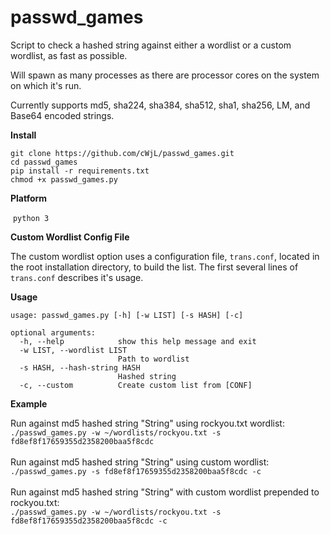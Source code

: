 # passwd_games


Script to check a hashed string against either a wordlist or a custom wordlist, as fast as possible.<br />

Will spawn as many processes as there are processor cores on the system on which it's run.<br />

Currently supports md5, sha224, sha384, sha512, sha1, sha256, LM, and Base64 encoded strings.<br /> 

**Install**

```git clone https://github.com/cWjL/passwd_games.git```<br />
```cd passwd_games```<br />
```pip install -r requirements.txt```<br />
```chmod +x passwd_games.py```<br />

**Platform**

&nbsp;```python 3```

**Custom Wordlist Config File**

The custom wordlist option uses a configuration file, ```trans.conf```, located in the root installation directory, to build the list. The first several lines of ```trans.conf``` describes it's usage.

**Usage**
```
usage: passwd_games.py [-h] [-w LIST] [-s HASH] [-c]

optional arguments:
  -h, --help            show this help message and exit
  -w LIST, --wordlist LIST
                        Path to wordlist
  -s HASH, --hash-string HASH
                        Hashed string
  -c, --custom          Create custom list from [CONF]
```

**Example**

Run against md5 hashed string "String" using rockyou.txt wordlist:<br />
```./passwd_games.py -w ~/wordlists/rockyou.txt -s fd8ef8f17659355d2358200baa5f8cdc```<br /><br />
Run against md5 hashed string "String" using custom wordlist:<br />
```./passwd_games.py -s fd8ef8f17659355d2358200baa5f8cdc -c```<br /><br />
Run against md5 hashed string "String" with custom wordlist prepended to rockyou.txt:<br />
```./passwd_games.py -w ~/wordlists/rockyou.txt -s fd8ef8f17659355d2358200baa5f8cdc -c```<br />
